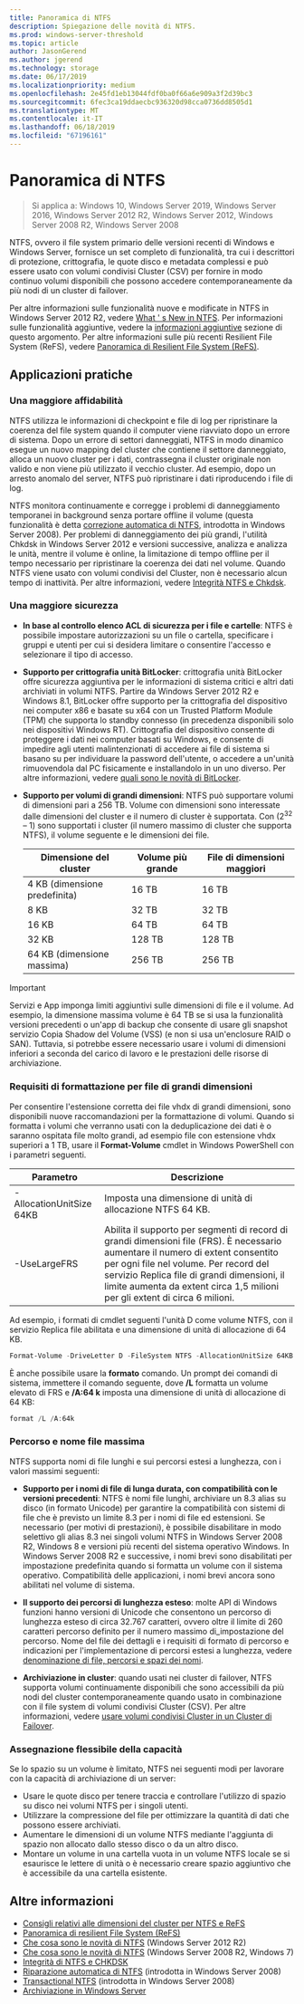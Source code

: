 ```yaml
---
title: Panoramica di NTFS
description: Spiegazione delle novità di NTFS.
ms.prod: windows-server-threshold
ms.topic: article
author: JasonGerend
ms.author: jgerend
ms.technology: storage
ms.date: 06/17/2019
ms.localizationpriority: medium
ms.openlocfilehash: 2e45fd1eb13044fdf0ba0f66a6e909a3f2d39bc3
ms.sourcegitcommit: 6fec3ca19ddaecbc936320d98cca0736dd8505d1
ms.translationtype: MT
ms.contentlocale: it-IT
ms.lasthandoff: 06/18/2019
ms.locfileid: "67196161"
---
```

# <a name="ntfs-overview"></a>Panoramica di NTFS

>Si applica a: Windows 10, Windows Server 2019, Windows Server 2016, Windows Server 2012 R2, Windows Server 2012, Windows Server 2008 R2, Windows Server 2008

NTFS, ovvero il file system primario delle versioni recenti di Windows e Windows Server, fornisce un set completo di funzionalità, tra cui i descrittori di protezione, crittografia, le quote disco e metadata complessi e può essere usato con volumi condivisi Cluster (CSV) per fornire in modo continuo volumi disponibili che possono accedere contemporaneamente da più nodi di un cluster di failover.

Per altre informazioni sulle funzionalità nuove e modificate in NTFS in Windows Server 2012 R2, vedere [What ' s New in NTFS](https://docs.microsoft.com/previous-versions/windows/it-pro/windows-server-2012-r2-and-2012/dn466520(v%3dws.11)). Per informazioni sulle funzionalità aggiuntive, vedere la [informazioni aggiuntive](#additional-information) sezione di questo argomento. Per altre informazioni sulle più recenti Resilient File System (ReFS), vedere [Panoramica di Resilient File System (ReFS)](../refs/refs-overview.md).

## <a name="practical-applications"></a>Applicazioni pratiche

### <a name="increased-reliability"></a>Una maggiore affidabilità

NTFS utilizza le informazioni di checkpoint e file di log per ripristinare la coerenza del file system quando il computer viene riavviato dopo un errore di sistema. Dopo un errore di settori danneggiati, NTFS in modo dinamico esegue un nuovo mapping del cluster che contiene il settore danneggiato, alloca un nuovo cluster per i dati, contrassegna il cluster originale non valido e non viene più utilizzato il vecchio cluster. Ad esempio, dopo un arresto anomalo del server, NTFS può ripristinare i dati riproducendo i file di log.

NTFS monitora continuamente e corregge i problemi di danneggiamento temporanei in background senza portare offline il volume (questa funzionalità è detta [correzione automatica di NTFS](https://docs.microsoft.com/previous-versions/windows/it-pro/windows-server-2008-R2-and-2008/cc771388(v=ws.10)), introdotta in Windows Server 2008). Per problemi di danneggiamento dei più grandi, l'utilità Chkdsk in Windows Server 2012 e versioni successive, analizza e analizza le unità, mentre il volume è online, la limitazione di tempo offline per il tempo necessario per ripristinare la coerenza dei dati nel volume. Quando NTFS viene usato con volumi condivisi del Cluster, non è necessario alcun tempo di inattività. Per altre informazioni, vedere [Integrità NTFS e Chkdsk](https://docs.microsoft.com/previous-versions/windows/it-pro/windows-server-2012-r2-and-2012/hh831536(v%3dws.11)).

### <a name="increased-security"></a>Una maggiore sicurezza

- **In base al controllo elenco ACL di sicurezza per i file e cartelle**: NTFS è possibile impostare autorizzazioni su un file o cartella, specificare i gruppi e utenti per cui si desidera limitare o consentire l'accesso e selezionare il tipo di accesso.

- **Supporto per crittografia unità BitLocker**: crittografia unità BitLocker offre sicurezza aggiuntiva per le informazioni di sistema critici e altri dati archiviati in volumi NTFS. Partire da Windows Server 2012 R2 e Windows 8.1, BitLocker offre supporto per la crittografia del dispositivo nei computer x86 e basate su x64 con un Trusted Platform Module (TPM) che supporta lo standby connesso (in precedenza disponibili solo nei dispositivi Windows RT). Crittografia del dispositivo consente di proteggere i dati nei computer basati su Windows, e consente di impedire agli utenti malintenzionati di accedere ai file di sistema si basano su per individuare la password dell'utente, o accedere a un'unità rimuovendola dal PC fisicamente e installandolo in un uno diverso. Per altre informazioni, vedere [quali sono le novità di BitLocker](https://docs.microsoft.com/previous-versions/windows/it-pro/windows-server-2012-r2-and-2012/dn306081(v%3dws.11)).

- **Supporto per volumi di grandi dimensioni**: NTFS può supportare volumi di dimensioni pari a 256 TB. Volume con dimensioni sono interessate dalle dimensioni del cluster e il numero di cluster è supportata. Con (2<sup>32</sup> – 1) sono supportati i cluster (il numero massimo di cluster che supporta NTFS), il volume seguente e le dimensioni dei file.

  |Dimensione del cluster|Volume più grande|File di dimensioni maggiori|
  |---|---|---|
  |4 KB (dimensione predefinita)|16 TB|16 TB|
  |8 KB|32 TB|32 TB|
  |16 KB|64 TB|64 TB|
  |32 KB|128 TB|128 TB|
  |64 KB (dimensione massima)|256 TB|256 TB|

>[!IMPORTANT]
>Servizi e App imponga limiti aggiuntivi sulle dimensioni di file e il volume. Ad esempio, la dimensione massima volume è 64 TB se si usa la funzionalità versioni precedenti o un'app di backup che consente di usare gli snapshot servizio Copia Shadow del Volume (VSS) (e non si usa un'enclosure RAID o SAN). Tuttavia, si potrebbe essere necessario usare i volumi di dimensioni inferiori a seconda del carico di lavoro e le prestazioni delle risorse di archiviazione.

### <a name="formatting-requirements-for-large-files"></a>Requisiti di formattazione per file di grandi dimensioni

Per consentire l'estensione corretta dei file vhdx di grandi dimensioni, sono disponibili nuove raccomandazioni per la formattazione di volumi. Quando si formatta i volumi che verranno usati con la deduplicazione dei dati è o saranno ospitata file molto grandi, ad esempio file con estensione vhdx superiori a 1 TB, usare il **Format-Volume** cmdlet in Windows PowerShell con i parametri seguenti.

|Parametro|Descrizione|
|---|---|
|-AllocationUnitSize 64KB|Imposta una dimensione di unità di allocazione NTFS 64 KB.|
|-UseLargeFRS|Abilita il supporto per segmenti di record di grandi dimensioni file (FRS). È necessario aumentare il numero di extent consentito per ogni file nel volume. Per record del servizio Replica file di grandi dimensioni, il limite aumenta da extent circa 1,5 milioni per gli extent di circa 6 milioni.|

Ad esempio, i formati di cmdlet seguenti l'unità D come volume NTFS, con il servizio Replica file abilitata e una dimensione di unità di allocazione di 64 KB.

```PowerShell
Format-Volume -DriveLetter D -FileSystem NTFS -AllocationUnitSize 64KB -UseLargeFRS
```

È anche possibile usare la **formato** comando. Un prompt dei comandi di sistema, immettere il comando seguente, dove **/L** formatta un volume elevato di FRS e **/A:64 k** imposta una dimensione di unità di allocazione di 64 KB:

```PowerShell
format /L /A:64k
```

### <a name="maximum-file-name-and-path"></a>Percorso e nome file massima

NTFS supporta nomi di file lunghi e sui percorsi estesi a lunghezza, con i valori massimi seguenti:

- **Supporto per i nomi di file di lunga durata, con compatibilità con le versioni precedenti**: NTFS è nomi file lunghi, archiviare un 8.3 alias su disco (in formato Unicode) per garantire la compatibilità con sistemi di file che è previsto un limite 8.3 per i nomi di file ed estensioni. Se necessario (per motivi di prestazioni), è possibile disabilitare in modo selettivo gli alias 8.3 nei singoli volumi NTFS in Windows Server 2008 R2, Windows 8 e versioni più recenti del sistema operativo Windows.
  In Windows Server 2008 R2 e successive, i nomi brevi sono disabilitati per impostazione predefinita quando si formatta un volume con il sistema operativo. Compatibilità delle applicazioni, i nomi brevi ancora sono abilitati nel volume di sistema.

- **Il supporto dei percorsi di lunghezza esteso**: molte API di Windows funzioni hanno versioni di Unicode che consentono un percorso di lunghezza esteso di circa 32.767 caratteri, ovvero oltre il limite di 260 caratteri percorso definito per il numero massimo di\_impostazione del percorso. Nome del file dei dettagli e i requisiti di formato di percorso e indicazioni per l'implementazione di percorsi estesi a lunghezza, vedere [denominazione di file, percorsi e spazi dei nomi](https://msdn.microsoft.com/library/windows/desktop/aa365247).

- **Archiviazione in cluster**: quando usati nei cluster di failover, NTFS supporta volumi continuamente disponibili che sono accessibili da più nodi del cluster contemporaneamente quando usato in combinazione con il file system di volumi condivisi Cluster (CSV). Per altre informazioni, vedere [usare volumi condivisi Cluster in un Cluster di Failover](../../failover-clustering/failover-cluster-csvs.md).

### <a name="flexible-allocation-of-capacity"></a>Assegnazione flessibile della capacità

Se lo spazio su un volume è limitato, NTFS nei seguenti modi per lavorare con la capacità di archiviazione di un server:

- Usare le quote disco per tenere traccia e controllare l'utilizzo di spazio su disco nei volumi NTFS per i singoli utenti.
- Utilizzare la compressione del file per ottimizzare la quantità di dati che possono essere archiviati.
- Aumentare le dimensioni di un volume NTFS mediante l'aggiunta di spazio non allocato dallo stesso disco o da un altro disco.
- Montare un volume in una cartella vuota in un volume NTFS locale se si esaurisce le lettere di unità o è necessario creare spazio aggiuntivo che è accessibile da una cartella esistente.

## <a name="additional-information"></a>Altre informazioni

- [Consigli relativi alle dimensioni del cluster per NTFS e ReFS](https://techcommunity.microsoft.com/t5/Storage-at-Microsoft/Cluster-size-recommendations-for-ReFS-and-NTFS/ba-p/425960)
- [Panoramica di resilient File System (ReFS)](../refs/refs-overview.md)
- [Che cosa sono le novità di NTFS](https://docs.microsoft.com/previous-versions/windows/it-pro/windows-server-2012-r2-and-2012/dn466520(v%3dws.11)) (Windows Server 2012 R2)
- [Che cosa sono le novità di NTFS](https://docs.microsoft.com/previous-versions/windows/it-pro/windows-server-2008-R2-and-2008/ff383236(v=ws.10)) (Windows Server 2008 R2, Windows 7)
- [Integrità di NTFS e CHKDSK](https://docs.microsoft.com/previous-versions/windows/it-pro/windows-server-2012-r2-and-2012/hh831536(v%3dws.11))
- [Riparazione automatica di NTFS](https://docs.microsoft.com/previous-versions/windows/it-pro/windows-server-2008-R2-and-2008/cc771388(v=ws.10)) (introdotta in Windows Server 2008)
- [Transactional NTFS](https://docs.microsoft.com/previous-versions/windows/it-pro/windows-server-2008-r2-and-2008/cc730726(v%3dws.10)) (introdotta in Windows Server 2008)
- [Archiviazione in Windows Server](../storage.md)